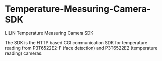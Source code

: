 # Temperature-Measuring-Camera-SDK
LILIN Temperature Measuring Camera SDK

The SDK is the HTTP based CGI communication SDK for temperature reading from P3T6522E2-F (face detection) and P3T6522E2 (temperature reading) cameras.
